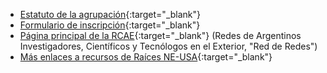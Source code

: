 * [Estatuto de la agrupación](https://drive.google.com/file/d/1Q49UgYZg62wRjKetZcTtvN-PLAiEeKVU/view?usp=sharing){:target="_blank"} 
* [Formulario de inscripción](https://docs.google.com/forms/d/e/1FAIpQLSdaX7gtdMpDebjeY5kOoCjdOVHQvNK6QfAm4KLA7JBELTNSbg/viewform){:target="_blank"} 
* [Página principal de la RCAE](https://rcae.info/){:target="_blank"}  (Redes de Argentinos Investigadores, Científicos y Tecnólogos en el Exterior, "Red de Redes")
* [Más enlaces a recursos de Raíces NE-USA](https://linktr.ee/raices_ne_usa){:target="_blank"} 
